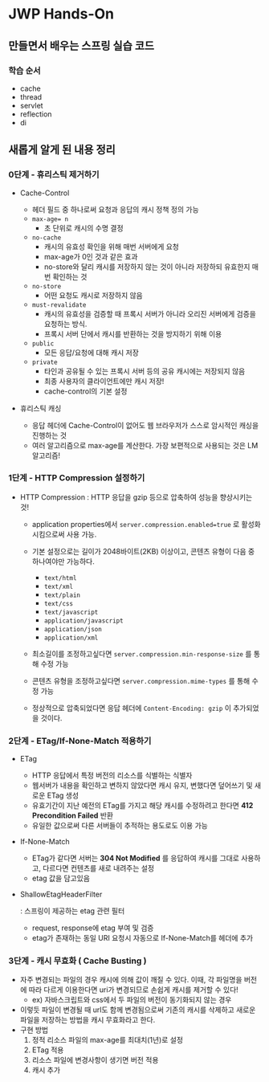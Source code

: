 # JWP Hands-On

## 만들면서 배우는 스프링 실습 코드

### 학습 순서

- cache
- thread
- servlet
- reflection
- di

## 새롭게 알게 된 내용 정리

### 0단계 - 휴리스틱 제거하기

- Cache-Control
    - 헤더 필드 중 하나로써 요청과 응답의 캐시 정책 정의 가능
    - `max-age= n`
        - 초 단위로 캐시의 수명 결정
    - `no-cache`
        - 캐시의 유효성 확인을 위해 매번 서버에게 요청
        - max-age가 0인 것과 같은 효과
        - no-store와 달리 캐시를 저장하지 않는 것이 아니라 저장하되 유효한지 매번 확인하는 것
    - `no-store`
        - 어떤 요청도 캐시로 저장하지 않음
    - `must-revalidate`
        - 캐시의 유효성을 검증할 때 프록시 서버가 아니라 오리진 서버에게 검증을 요청하는 방식.
        - 프록시 서버 단에서 캐시를 반환하는 것을 방지하기 위해 이용
    - `public`
        - 모든 응답/요청에 대해 캐시 저장
    - `private`
        - 타인과 공유될 수 있는 프록시 서버 등의 공유 캐시에는 저장되지 않음
        - 최종 사용자의 클라이언트에만 캐시 저장!
        - cache-control의 기본 설정

- 휴리스틱 캐싱
    - 응답 헤더에 Cache-Control이 없어도 웹 브라우저가 스스로 암시적인 캐싱을 진행하는 것
    - 여러 알고리즘으로 max-age를 계산한다. 가장 보편적으로 사용되는 것은 LM알고리즘!

### 1단계 - HTTP Compression 설정하기

- HTTP Compression
  : HTTP 응답을 gzip 등으로 압축하여 성능을 향상시키는 것!

    - application properties에서 `server.compression.enabled=true` 로 활성화시킴으로써 사용 가능.
    - 기본 설정으로는 길이가 2048바이트(2KB) 이상이고, 콘텐츠 유형이 다음 중 하나여야만 가능하다.
        - `text/html`
        - `text/xml`
        - `text/plain`
        - `text/css`
        - `text/javascript`
        - `application/javascript`
        - `application/json`
        - `application/xml`

    - 최소길이를 조정하고싶다면 `server.compression.min-response-size` 를 통해 수정 가능
    - 콘텐츠 유형을 조정하고싶다면 `server.compression.mime-types` 를 통해 수정 가능
    - 정상적으로 압축되었다면 응답 헤더에 `Content-Encoding: gzip` 이 추가되었을 것이다.

### 2단계 - ETag/If-None-Match 적용하기

- ETag
    - HTTP 응답에서 특정 버전의 리소스를 식별하는 식별자
    - 웹서버가 내용을 확인하고 변하지 않았다면 캐시 유지, 변했다면 덮어쓰기 및 새로운 ETag 생성
    - 유효기간이 지난 예전의 ETag를 가지고 해당 캐시를 수정하려고 한다면 **412 Precondition Failed** 반환
    - 유일한 값으로써 다른 서버들이 추적하는 용도로도 이용 가능

- If-None-Match
    - ETag가 같다면 서버는 **304 Not Modified**
      를 응답하여 캐시를 그대로 사용하고, 다르다면 컨텐츠를 새로 내려주는 설정
    - etag 값을 담고있음

- ShallowEtagHeaderFilter

  : 스프링이 제공하는 etag 관련 필터

    - request, response에 etag 부여 및 검증
    - etag가 존재하는 동일 URI 요청시 자동으로 If-None-Match를 헤더에 추가

### 3단계 - 캐시 무효화 ( Cache Busting )

- 자주 변경되는 파일의 경우 캐시에 의해 값이 깨질 수 있다. 이때, 각 파일명을 버전에 따라 다르게 이용한다면 uri가 변경되므로
  손쉽게 캐시를 제거할 수 있다!
    - ex) 자바스크립트와 css에서 두 파일의 버전이 동기화되지 않는 경우
- 이렇듯 파일이 변경될 때 url도 함께 변경됨으로써 기존의 캐시를 삭제하고 새로운 파일을 저장하는 방법을 캐시 무효화라고 한다.
- 구현 방법
  1. 정적 리소스 파일의 max-age를 최대치(1년)로 설정
  2. ETag 적용
  3. 리소스 파일에 변경사항이 생기면 버전 적용
  4. 캐시 추가
